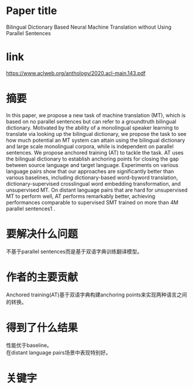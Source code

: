 # Paper title

Bilingual Dictionary Based Neural Machine Translation without Using Parallel Sentences

# link

https://www.aclweb.org/anthology/2020.acl-main.143.pdf

# 摘要

In this paper, we propose a new task of machine translation (MT), which is based on no parallel sentences but can refer to a groundtruth bilingual dictionary. Motivated by the ability of a monolingual speaker learning to translate via looking up the bilingual dictionary, we propose the task to see how much potential an MT system can attain using the bilingual dictionary and large scale monolingual corpora, while is independent on parallel sentences. We propose anchored training (AT) to tackle the task. AT uses the bilingual dictionary to establish anchoring points for closing the gap between source language and target language. Experiments on various language pairs show that our approaches are significantly better than various baselines, including dictionary-based word-byword translation, dictionary-supervised crosslingual word embedding transformation, and unsupervised MT. On distant language pairs that are hard for unsupervised MT to perform well, AT performs remarkably better, achieving performances comparable to supervised SMT trained on more than 4M parallel sentences1 .

# 要解决什么问题

不基于parallel sentences而是基于双语字典训练翻译模型。

# 作者的主要贡献

Anchored training(AT)基于双语字典构建anchoring points来实现两种语言之间的转换。

# 得到了什么结果

性能优于baseline。  
在distant language pairs场景中表现特别好。

# 关键字	
